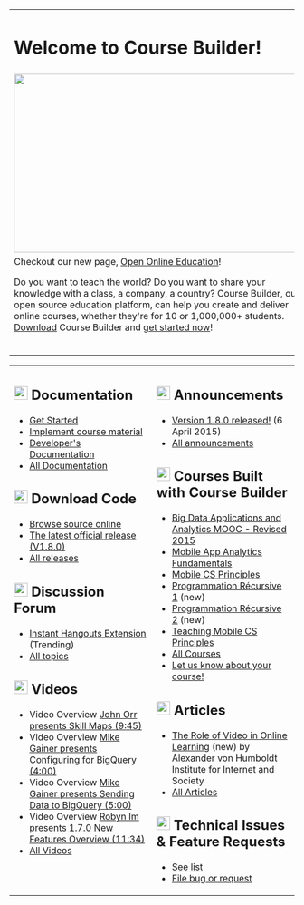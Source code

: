 <table width='1000' align='center'>
<blockquote><tbody>
<blockquote><tr>
<blockquote><td>
<h1>Welcome to Course Builder!</h1>
</td>
</blockquote></tr>
<blockquote><tr>
<blockquote><td><a href='http://www.youtube.com/watch?feature=player_embedded&v=J9FsNrQ9Cqc' target='_blank'><img src='http://img.youtube.com/vi/J9FsNrQ9Cqc/0.jpg' width='525' height=315 /></a>
</td>
</blockquote></blockquote></tr>
<tr>
<blockquote><td width='525'>
Checkout our new page, <a href='http://www.google.com/edu/openonline/index.html'>Open Online Education</a>!</blockquote></blockquote></blockquote>

Do you want to teach the world? Do you want to share your knowledge with a class, a company, a country? Course Builder, our open source education platform, can help you create and deliver online courses, whether they're for 10 or 1,000,000+ students.  <a href='https://code.google.com/p/course-builder/wiki/DownloadCourseBuilder?tm=2'>Download</a> Course Builder and <a href='https://code.google.com/p/course-builder/wiki/CourseBuilderChecklist'>get started now</a>!<br>
<br>
<blockquote></td>
</blockquote><blockquote></tr>
</blockquote><blockquote></tbody>
</table></blockquote>

<table width='1000' align='center'>
<blockquote><tbody>
<blockquote><tr>
<blockquote><td width='50%' valign='top'></blockquote></blockquote></blockquote>

<h2><img src='http://gcb-x-03141590.googlecode.com/git/images/start.png' height='24' width='24' /> Documentation</h2>
<ul><li><a href='CourseBuilderChecklist.md'>Get Started</a>
</li><li><a href='ImplementCourseMaterial.md'>Implement course material</a>
</li><li><a href='https://code.google.com/p/course-builder/wiki/ExtendCB'>Developer's Documentation</a>
</li><li><a href='CBRoles.md'>All Documentation</a></li></ul>

<h2><img src='http://wiki.course-builder.googlecode.com/git/images/cb-download.png' height='24' width='24' /> Download Code</h2>
<ul><li><a href='https://code.google.com/p/course-builder/source/browse?name=V1.8.0'>Browse source online</a>
</li><li><a href='https://code.google.com/p/course-builder/wiki/DownloadCourseBuilder?tm=2'>The latest official release (V1.8.0)</a>
</li><li><a href='https://code.google.com/p/course-builder/wiki/DownloadCourseBuilder?tm=2'>All releases</a></li></ul>

<h2><img src='http://gcb-x-03141590.googlecode.com/git/images/announce.png' height='24' width='24' /> Discussion Forum</h2>

<ul><li><a href='https://groups.google.com/forum/?fromgroups#!category-topic/course-builder-forum/general-troubleshooting/GqOmAK1PNPY'>Instant Hangouts Extension</a> (Trending)<br>
</li><li><a href='https://groups.google.com/forum/?fromgroups#!forum/course-builder-forum'>All topics</a></li></ul>

<h2><img src='http://gcb-x-03141590.googlecode.com/git/images/hoa.png' height='24' width='24' /> Videos</h2>

<ul><li>Video Overview <a href='https://www.youtube.com/watch?v=Dl9tMMLffhw'>John Orr presents Skill Maps (9:45)</a>
</li><li>Video Overview <a href='https://www.youtube.com/watch?v=2ticBJcZGZ8'>Mike Gainer presents Configuring for BigQuery (4:00)</a>
</li><li>Video Overview <a href='https://www.youtube.com/watch?v=cz80K9DPtxg'>Mike Gainer presents Sending Data to BigQuery (5:00)</a>
</li><li>Video Overview <a href='http://youtu.be/igGmDGZpWbk'>Robyn Im presents 1.7.0 New Features Overview (11:34)</a>
</li><li><a href='https://www.youtube.com/playlist?list=PLPai_O_OnSmBAfHXuozRvBJY2IOAuJvTf'>All Videos</a></li></ul>

<blockquote></td>
<td width='50%' valign='top'>
<h2><img src='http://gcb-x-03141590.googlecode.com/git/images/announce.png' height='24' width='24' /> Announcements</h2></blockquote>

<ul><li><a href='https://groups.google.com/forum/?fromgroups#!topic/course-builder-announce/n2PlTBumTmI'>Version 1.8.0 released!</a> (6 April 2015)<br>
</li><li><a href='https://groups.google.com/forum/?fromgroups#!forum/course-builder-announce'>All announcements</a></li></ul>

<h2><img src='http://wiki.course-builder.googlecode.com/git/images/created-courses.png' height='24' width='24' /> Courses Built with Course Builder</h2>

<ul><li><a href='https://bigdatacourse.appspot.com/preview'>Big Data Applications and Analytics MOOC - Revised 2015</a>
</li><li><a href='https://analyticsacademy.withgoogle.com/course04/preview'>Mobile App Analytics Fundamentals</a>
</li><li><a href='https://ram8647.appspot.com/mobileCSP/preview'>Mobile CS Principles</a>
</li><li><a href='https://programmation-recursive-1.appspot.com/course'>Programmation Récursive 1</a> (new)<br>
</li><li><a href='https://programmation-recursive-2.appspot.com/course'>Programmation Récursive 2</a> (new)<br>
</li><li><a href='https://ram8647.appspot.com/teach_mobileCSP/preview'>Teaching Mobile CS Principles</a>
</li><li><a href='ListOfCourses.md'>All Courses</a>
</li><li><a href='https://docs.google.com/a/google.com/forms/viewform?id=s3UFJsP0JeqY2t4YIIm40gA&sid=2ab0c1ab6da6db04&token=OW4tvjoBAAA.iA2VQyyRWufn4YyMKREosg.vrs_oH-FCjoNn9YxmglGmg'>Let us know about your course!</a></li></ul>

<h2><img src='http://wiki.course-builder.googlecode.com/git/images/articles-blog.png' height='24' width='24' /> Articles</h2>
<ul><li><a href='http://www.hiig.de/en/innovations-in-online-learning/'>The Role of Video in Online Learning</a> (new) by Alexander von Humboldt Institute for Internet and Society<br>
</li><li><a href='ListOfArticles.md'>All Articles</a></li></ul>

<h2><img src='http://wiki.course-builder.googlecode.com/git/images/issue-tracker.png' height='24' width='24' /> Technical Issues & Feature Requests</h2>
<ul><li><a href='http://code.google.com/p/course-builder/issues/list'>See list</a>
</li><li><a href='http://code.google.com/p/course-builder/issues/entry'>File bug or request</a></li></ul>

<blockquote></td>
</blockquote><blockquote></tr>
</blockquote><blockquote></tbody>
</table>